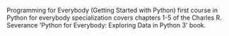 Programming for Everybody (Getting Started with Python) 
first course in Python for everybody specialization
covers chapters 1-5 of the Charles R. Severance 'Python for Everybody: Exploring Data in Python 3' book.